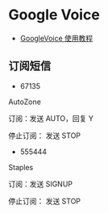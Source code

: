 # Google Voice

- [GoogleVoice 使用教程](https://wiki.gvsell.com/)

## 订阅短信

- 67135

AutoZone

订阅：发送 AUTO，回复 Y

停止订阅： 发送 STOP

- 555444

Staples

订阅：发送 SIGNUP

停止订阅： 发送 STOP

